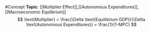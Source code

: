 #Concept 
**Topic**: [[Multiplier Effect]],[[Autonomous Expenditures]],[[Macroeconomic Equlibrium]]
$$
	\text{Multiplier} = \frac{\Delta \text{Equilibrium GDP}}{\Delta \text{Autonomous Expenditures}} = \frac{1}{1-MPC}
	$$
